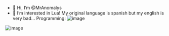 - 👋 Hi, I’m @MrAnomalys
- 👀 I’m interested in Lua!
My original language is spanish but my english is very bad...
Programming:
![image](https://github.com/MrAnomalys/MrAnomalys/assets/153665428/70dfb444-a971-4b6e-be03-c2b747978ed9)

![image](https://github.com/MrAnomalys/MrAnomalys/assets/153665428/eabcaab1-1be4-4e05-a71c-d10d0d7d1d5f)

